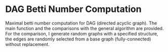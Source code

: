 # DAG Betti Number Computation
Maximal betti number computation for DAG (directed acyclic graph). The main function and the comparisons with the general algorithm are provided.
For the comparison, I generate random graphs with a specified structure, the edges are randomly selected from a base graph (fully-connected) without replacement.
